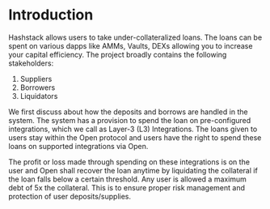 # Introduction

Hashstack allows users to take under-collateralized loans. The loans can be spent on various dapps like AMMs, Vaults, DEXs allowing you to increase your capital efficiency. The project broadly contains the following stakeholders:

1. Suppliers
2. Borrowers
3. Liquidators

We first discuss about how the deposits and borrows are handled in the system. The system has a provision to spend the loan on pre-configured integrations, which we call as Layer-3 (L3) Integrations. The loans given to users stay within the Open protocol and users have the right to spend these loans on supported integrations via Open.&#x20;

The profit or loss made through spending on these integrations is on the user and Open shall recover the loan anytime by liquidating the collateral if the loan falls below a certain threshold. Any user is allowed a maximum debt of 5x the collateral. This is to ensure proper risk management and protection of user deposits/supplies.
